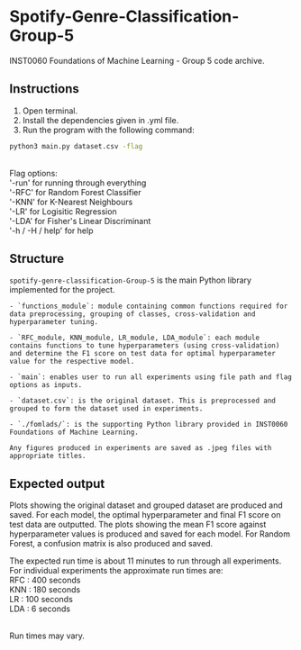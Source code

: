 # Spotify-Genre-Classification-Group-5
INST0060 Foundations of Machine Learning - Group 5 code archive.

## Instructions
1. Open terminal.
2. Install the dependencies given in .yml file.
3. Run the program with the following command:

```bash
python3 main.py dataset.csv -flag 
```

<br>Flag options: 
<br>'-run' for running through everything 
<br>'-RFC' for Random Forest Classifier 
<br>'-KNN' for K-Nearest Neighbours
<br>'-LR' for Logisitic Regression
<br>'-LDA' for Fisher's Linear Discriminant
<br>'-h / -H / help' for help

## Structure

 `spotify-genre-classification-Group-5` is the main Python library implemented for the project.

    - `functions_module`: module containing common functions required for data preprocessing, grouping of classes, cross-validation and hyperparameter tuning.

    - `RFC_module, KNN_module, LR_module, LDA_module`: each module contains functions to tune hyperparameters (using cross-validation) and determine the F1 score on test data for optimal hyperparameter value for the respective model.

    - `main`: enables user to run all experiments using file path and flag options as inputs.
   
    - `dataset.csv`: is the original dataset. This is preprocessed and grouped to form the dataset used in experiments.
    
    - `./fomlads/`: is the supporting Python library provided in INST0060 Foundations of Machine Learning.
    
    Any figures produced in experiments are saved as .jpeg files with appropriate titles.

## Expected output

Plots showing the original dataset and grouped dataset are produced and saved. For each model, the optimal hyperparameter and final F1 score on test data are outputted. The plots showing the mean F1 score against hyperparameter values is produced and saved for each model. For Random Forest, a confusion matrix is also produced and saved.

The expected run time is about 11 minutes to run through all experiments. For individual experiments the approximate run times are:
<br> RFC : 400 seconds
<br> KNN : 180 seconds
<br> LR : 100 seconds
<br> LDA : 6 seconds

<br> Run times may vary.
